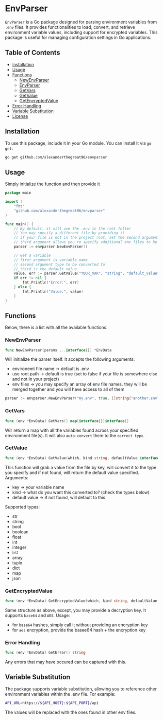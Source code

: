 # EnvParser

`EnvParser` is a Go package designed for parsing environment variables from `.env` files. It provides functionalities to load, convert, and retrieve environment variable values, including support for encrypted variables. This package is useful for managing configuration settings in Go applications.

## Table of Contents

- [Installation](#installation)
- [Usage](#usage)
- [Functions](#functions)
  - [NewEnvParser](#newenvparser)
  - [EnvParser](#envparser)
  - [GetVars](#getvars)
  - [GetValue](#getvalue)
  - [GetEncryptedValue](#getencryptedvalue)
- [Error Handling](#error-handling)
- [Variable Substitution](#variable-substitution)
- [License](#license)

## Installation

To use this package, include it in your Go module. You can install it via `go get`:

```bash
go get github.com/alexanderthegreat96/envparser

```
## Usage
Simply initialize the function and then provide it 
```go
package main

import (
    "fmt"
    "github.com/alexanderthegreat96/envparser" 
)

func main() {
    // By default, it will use the .env in the root folter
    // You may specify a different file by providing it
    // if your file is not in the project root, set the second argument to false
    // third argument allows you to specify additional env files to be parsed
    parser := envparser.NewEnvParser()

    // Get a variable
    // first argument is variable name
    // second argument type to be converted to
    // third is the default value
    value, err := parser.GetValue("YOUR_VAR", "string", "default_value")
    if err != nil {
        fmt.Println("Error:", err)
    } else {
        fmt.Println("Value:", value)
    }
}
```
## Functions
Below, there is a list with all the available functions.

### NewEnvParser
```go
func NewEnvParser(params ...interface{}) *EnvData
```
Will initialize the parser itself. It accepts the following arguments:
 - environemt file name -> default is .env
 - use root path -> default is true (set to false if your file is somewhere else and not in your project)
 - env files -> you may specify an array of env file names. they will be merged together and you will have access to all of them

```go
parser := envparser.NewEnvParser("my.env", true, []string{"another.env", "another_one.env"})
```

### GetVars
```go
func (env *EnvData) GetVars() map[interface{}]interface{}
```
Will return a map with all the variables found across your specified environment file(s). It will also `auto-convert` them to the `correct type`.

### GetValue
```go
func (env *EnvData) GetValue(which, kind string, defaultValue interface{}) (interface{}, error)
```
This function will grab a value from the file by key, will convert it to the type you specify and if not found, will return the default value specified.
Arguments:
 - key -> your variable name
 - kind -> what do you want this converted to? (check the types below)
 - default value -> if not found, will default to this

Supported types:
- str
- string
- bool
- boolean
- float
- int
- integer
- list
- array
- tuple
- dict
- map
- json

### GetEncryptedValue
```go
func (env *EnvData) GetEncryptedValue(which, kind string, defaultValue interface{}, decryptionKey string) (interface{}, error)
```
Same structure as above, except, you may provide a decryption key. It supports `base64` and `AES`.
Usage:
 - for `base64` hashes, simply call it without providing an encryption key
 - for `aes` encryption, provide the basee64 hash +  the encryption key

### Error Handling
```go
func (env *EnvData) GetError() string
```
Any errors that may have occured can be captured with this.

## Variable Substitution
The package supports variable substitution, allowing you to reference other environment variables within the .env file. For example:
```bash
API_URL=https://${API_HOST}:${API_PORT}/api
```
The values will be replaced with the ones found in other env files.